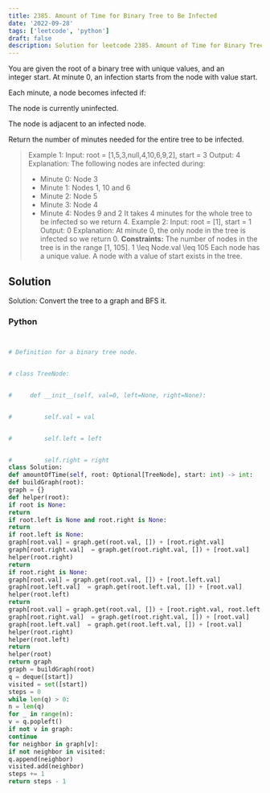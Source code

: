 ```yaml
---
title: 2385. Amount of Time for Binary Tree to Be Infected
date: '2022-09-28'
tags: ['leetcode', 'python']
draft: false
description: Solution for leetcode 2385. Amount of Time for Binary Tree to Be Infected
---
```



You are given the root of a binary tree with unique values, and an integer start. At minute 0, an infection starts from the node with value start.

Each minute, a node becomes infected if:

The node is currently uninfected.

The node is adjacent to an infected node.

Return the number of minutes needed for the entire tree to be infected.

> Example 1:
> Input: root = [1,5,3,null,4,10,6,9,2], start = 3
> Output: 4
> Explanation: The following nodes are infected during:
> - Minute 0: Node 3
> - Minute 1: Nodes 1, 10 and 6
> - Minute 2: Node 5
> - Minute 3: Node 4
> - Minute 4: Nodes 9 and 2
> It takes 4 minutes for the whole tree to be infected so we return 4.
> Example 2:
> Input: root = [1], start = 1
> Output: 0
> Explanation: At minute 0, the only node in the tree is infected so we return 0.
**Constraints:**
> The number of nodes in the tree is in the range [1, 105].
> 1 <TeX>\leq</TeX> Node.val <TeX>\leq</TeX> 105
> Each node has a unique value.
> A node with a value of start exists in the tree.


## Solution
Solution: Convert the tree to a graph and BFS it.


### Python
```python


# Definition for a binary tree node.


# class TreeNode:


#     def __init__(self, val=0, left=None, right=None):


#         self.val = val


#         self.left = left


#         self.right = right
class Solution:
def amountOfTime(self, root: Optional[TreeNode], start: int) -> int:
def buildGraph(root):
graph = {}
def helper(root):
if root is None:
return
if root.left is None and root.right is None:
return
if root.left is None:
graph[root.val] = graph.get(root.val, []) + [root.right.val]
graph[root.right.val]  = graph.get(root.right.val, []) + [root.val]
helper(root.right)
return
if root.right is None:
graph[root.val] = graph.get(root.val, []) + [root.left.val]
graph[root.left.val]  = graph.get(root.left.val, []) + [root.val]
helper(root.left)
return
graph[root.val] = graph.get(root.val, []) + [root.right.val, root.left.val]
graph[root.right.val]  = graph.get(root.right.val, []) + [root.val]
graph[root.left.val]  = graph.get(root.left.val, []) + [root.val]
helper(root.right)
helper(root.left)
return
helper(root)
return graph
graph = buildGraph(root)
q = deque([start])
visited = set([start])
steps = 0
while len(q) > 0:
n = len(q)
for _ in range(n):
v = q.popleft()
if not v in graph:
continue
for neighbor in graph[v]:
if not neighbor in visited:
q.append(neighbor)
visited.add(neighbor)
steps += 1
return steps - 1
```

